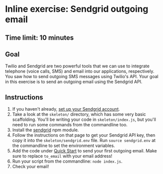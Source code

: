 # Inline exercise: Sendgrid outgoing email
## Time limit: 10 minutes

## Goal

Twilio and Sendgrid are two powerful tools that we can use to integrate
telephone (voice calls, SMS) and email into our applications, respectively. You
saw how to send outgoing SMS messages using Twilio's API. Your goal in this
exercise is to send an outgoing email using the Sendgrid API.

## Instructions

1. If you haven't already, [set up your Sendgrid account](../warmup).
1. Take a look at the `skeleton/` directory, which has some very basic
   scaffolding. You'll be writing your code in `skeleton/index.js`, but you'll
   need to run some commands from the commandline too.
1. Install the [sendgrid](https://github.com/sendgrid/sendgrid)
   npm module.
1. Follow the instructions on that page to get your Sendgrid API key, then copy
   it into the `skeleton/sendgrid.env` file. Run `source sendgrid.env` at the
   commandline to set the environment variables.
1. Add the code under [Quick
   Start](https://github.com/sendgrid/sendgrid-nodejs#quick-start) to send your
   first outgoing email. Make sure to replace `to_email` with your email
   address!
1. Run your script from the commandline: `node index.js`.
1. Check your email!

